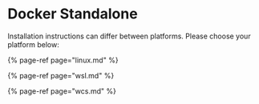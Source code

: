 # Docker Standalone

Installation instructions can differ between platforms. Please choose your platform below:

{% page-ref page="linux.md" %}

{% page-ref page="wsl.md" %}

{% page-ref page="wcs.md" %}



